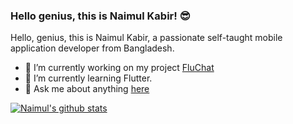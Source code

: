 ### Hello genius, this is Naimul Kabir! 😎

Hello, genius, this is Naimul Kabir, a passionate self-taught mobile application developer from Bangladesh.

- 🔭 I’m currently working on my project [FluChat](https://github.com/kabirnayeem99/fluchat)
- 🌱 I’m currently learning Flutter.
- 💬 Ask me about anything [here](https://github.com/anuraghazra/anuraghazra/issues)

[![Naimul's github stats](https://github-readme-stats.vercel.app/api?username=kabirnayeem99&show_icons=true&theme=gruvbox)](https://github.com/anuraghazra/github-readme-stats)

